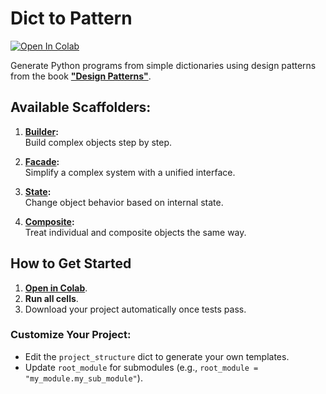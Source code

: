 # Dict to Pattern

[![Open In Colab](https://colab.research.google.com/assets/colab-badge.svg)](https://colab.research.google.com/github/genarominetto/dict_to_pattern/blob/main/main.ipynb)

Generate Python programs from simple dictionaries using design patterns from the book **["Design Patterns"](https://en.wikipedia.org/wiki/Design_Patterns)**.

## Available Scaffolders:

1. **[Builder](scaffolders/builder/):**  
   Build complex objects step by step.

2. **[Facade](scaffolders/facade/):**  
   Simplify a complex system with a unified interface.

3. **[State](scaffolders/state/):**  
   Change object behavior based on internal state.

4. **[Composite](scaffolders/composite/):**  
   Treat individual and composite objects the same way.

## How to Get Started

1. **[Open in Colab](https://colab.research.google.com/github/genarominetto/dict_to_pattern/blob/main/main.ipynb)**.
2. **Run all cells**.
3. Download your project automatically once tests pass.

### Customize Your Project:

- Edit the `project_structure` dict to generate your own templates.
- Update `root_module` for submodules (e.g., `root_module = "my_module.my_sub_module"`).
